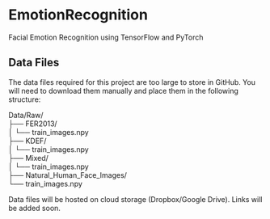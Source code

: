 # EmotionRecognition
Facial Emotion Recognition using TensorFlow and PyTorch

## Data Files
The data files required for this project are too large to store in GitHub. You will need to download them manually and place them in the following structure:

Data/Raw/ <br />
├── FER2013/ <br />
│    └── train_images.npy <br />
├── KDEF/ <br />
│    └── train_images.npy <br />
├── Mixed/ <br />
│    └── train_images.npy <br />
├── Natural_Human_Face_Images/ <br />
└── train_images.npy <br />

Data files will be hosted on cloud storage (Dropbox/Google Drive). Links will be added soon.
